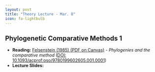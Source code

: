 ```yaml
---
layout: post
title: "Theory Lecture - Mar. 8"
icon: fa-lightbulb
---
```


## Phylogenetic Comparative Methods 1


* **Reading:** [Felsenstein (1985) <i class="fas fa-file-pdf"></i> (PDF on Canvas)](https://canvas.iastate.edu/courses/89027/files/18713723) - _Phylogenies and the comparative method_ ([DOI: 10.1093/acprof:oso/9780199602605.001.0001](https://doi.org/10.1086/284325))
* **Lecture Slides:** [<i class="fas fa-chalkboard-teacher"></i>](https://eeob-macroevolution.github.io/course-documents/lecture-slides/10-ComparativeMethods.pdf)

